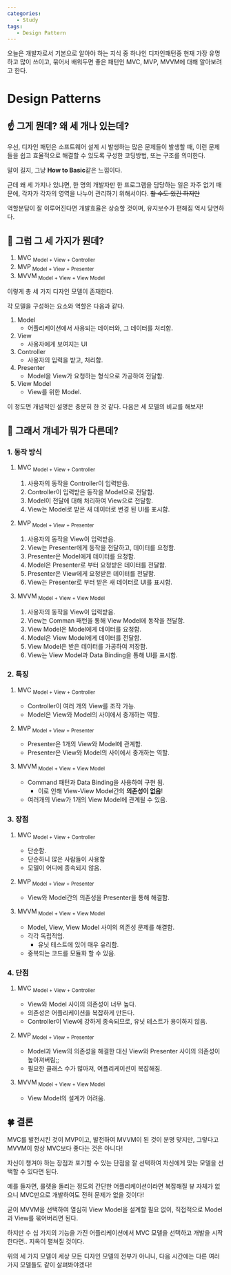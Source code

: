 ```yaml
---
categories: 
   - Study
tags:
   - Design Pattern
---
```

오늘은 개발자로서 기본으로 알아야 하는 지식 중 하나인 디자인패턴중 현재 가장 유명하고 많이 쓰이고, 묶어서 배워두면 좋은 패턴인 MVC, MVP, MVVM에 대해 알아보려고 한다.

# Design Patterns
## ☝ 그게 뭔데? 왜 세 개나 있는데?

우선, 디자인 패턴은 소프트웨어 설계 시 발생하는 많은 문제들이 발생할 때, 이런 문제들을 쉽고 효율적으로 해결할 수 있도록 구성한 코딩방법, 또는 구조를 의미한다.

말이 길지, 그냥 **How to Basic**같은 느낌이다.

근데 왜 세 가지나 있냐면,  한 명의 개발자만 한 프로그램을 담당하는 일은 자주 없기 때문에, 각자가 각자의 영역을 나누어 관리하기 위해서이다. ~~할 수도 있긴 하지만~~

역할분담이 잘 이루어진다면 개발효율은 상승할 것이며, 유지보수가 편해짐 역시 당연하다.

## 🤞 그럼 그 세 가지가 뭔데?

 1. MVC <sub> Model + View + Controller</sub>
 2. MVP<sub> Model + View + Presenter</sub>
 3. MVVM<sub> Model + View + View Model</sub>

이렇게 총 세 가지 디자인 모델이 존재한다.

각 모델을 구성하는 요소와 역할은 다음과 같다.

 1. Model
	 - 어플리케이션에서 사용되는 데이터와, 그 데이터를 처리함.
 2. View
	- 사용자에게 보여지는 UI
 3. Controller
	- 사용자의 입력을 받고, 처리함.
 4. Presenter
	 - Model을 View가 요청하는 형식으로 가공하여 전달함.
 5. View Model
	 - View를 위한 Model.

이 정도면 개념적인 설명은 충분히 한 것 같다.
다음은 세 모델의 비교를 해보자!


## 🤟 그래서 걔네가 뭐가 다른데?

### 1. 동작 방식
 1. MVC <sub> Model + View + Controller</sub>
	 1. 사용자의 동작을 Controller이 입력받음.
	 2. Controller이 입력받은 동작을 Model으로 전달함.
	 3. Model이 전달에 대해 처리하여 View으로 전달함.
	 4. View는 Model로 받은 새 데이터로 변경 된 UI를 표시함.

 2. MVP<sub> Model + View + Presenter</sub>
	 1. 사용자의 동작을 View이 입력받음.
	 2. View는 Presenter에게 동작을 전달하고, 데이터를 요청함.
	 3. Presenter은 Model에게 데이터를 요청함.
	 4. Model은 Presenter로 부터 요청받은 데이터를 전달함.
	 5. Presenter은 View에게 요청받은 데이터를 전달함.
	 6. View는 Presenter로 부터 받은 새 데이터로 UI를 표시함.

 3. MVVM<sub> Model + View + View Model</sub>
 
	 1. 사용자의 동작을 View이 입력받음.
	 2. View는 Comman 패턴을 통해 View Model에 동작을 전달함.
	 3. View Model은 Model에게 데이터를 요청함.
	 4. Model은 View Model에게 데이터를 전달함.
	 5. View Model은 받은 데이터를 가공하여 저장함.
	 6. View는 View Model과 Data Binding을 통해 UI를 표시함.

### 2. 특징

 1. MVC <sub> Model + View + Controller</sub>
	 - Controller이 여러 개의 View를 조작 가능.
	 - Model은 View와 Model의 사이에서 중개하는 역할.

 2. MVP<sub> Model + View + Presenter</sub>
	 - Presenter은 1개의 View와 Model에 관계함.
	 - Presenter은 View와 Model의 사이에서 중개하는 역할.

 4. MVVM<sub> Model + View + View Model</sub>
	 - Command 패턴과 Data Binding을 사용하여 구현 됨.
		 - 이로 인해 View-View Model간의 **의존성이 없음**!
	 - 여러개의 View가 1개의 View Model에 관계될 수 있음.

### 3. 장점

 1. MVC <sub> Model + View + Controller</sub>
	 - 단순함.
	 - 단순하니 많은 사람들이 사용함
	 - 모델이 어디에 종속되지 않음.

 2. MVP<sub> Model + View + Presenter</sub>
	 -  View와 Model간의 의존성을 Presenter을 통해 해결함.

 3. MVVM<sub> Model + View + View Model</sub>
	- Model, View, View Model 사이의 의존성 문제를 해결함.
	- 각각 독립적임.
		- 유닛 테스트에 있어 매우 유리함.
	- 중복되는 코드를 모듈화 할 수 있음.

### 4. 단점

 1. MVC <sub> Model + View + Controller</sub>
	 - View와 Model 사이의 의존성이 너무 높다.
	 - 의존성은 어플리케이션을 복잡하게 만든다.
	 - Controller이 View에 강하게 종속되므로, 유닛 테스트가 용이하지 않음.

 2. MVP<sub> Model + View + Presenter</sub>
	 - Model과 View의 의존성을 해결한 대신 View와 Presenter 사이의 의존성이 높아져버림;;
	 - 필요한 클래스 수가 많아져, 어플리케이션이 복잡해짐.

 3. MVVM<sub> Model + View + View Model</sub>
	- View Model의 설계가 어려움.


## 🍀 결론

MVC를 발전시킨 것이 MVP이고, 발전하여 MVVM이 된 것이 분명 맞지만, 그렇다고 MVVM이 항상 MVC보다 좋다는 것은 아니다!

자신이 챙겨야 하는 장점과 포기할 수 있는 단점을 잘 선택하여 자신에게 맞는 모델을 선택할 수 있다면 된다.

예를 들자면, 룰렛을 돌리는 정도의 간단한 어플리케이션이라면 복잡해질 뷰 자체가 없으니  MVC만으로 개발하여도 전혀 문제가 없을 것이다! 

굳이 MVVM을 선택하여 열심히 View Model을 설계할 필요 없이, 직접적으로 Model과 View를 묶어버리면 된다.

하지만 수 십 가지의 기능을 가진 어플리케이션에서 MVC 모델을 선택하고 개발을 시작한다면.. 지옥이 펼쳐질 것이다.

위의 세 가지 모델이 세상 모든 디자인 모델의 전부가 아니니, 다음 시간에는 다른 여러가지 모델들도 같이 살펴봐야겠다! 



